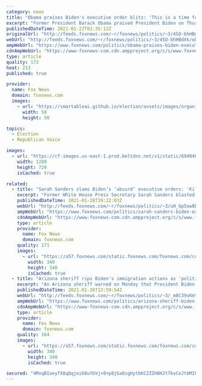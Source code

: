 ```yaml
---
category: news
title: "Obama praises Biden's executive order blitz: 'This is a time for boldness'"
excerpt: "Former President Barack Obama praised President Biden on Thursday for enacting a sweeping slate of executive orders within hours of his inauguration as president."
publishedDateTime: 2021-01-22T02:35:12Z
originalUrl: "http://feeds.foxnews.com/~r/foxnews/politics/~3/4SO-bhHBdXk/obama-praises-biden-executive-order-blitz-this-is-a-time-for-boldness"
webUrl: "http://feeds.foxnews.com/~r/foxnews/politics/~3/4SO-bhHBdXk/obama-praises-biden-executive-order-blitz-this-is-a-time-for-boldness"
ampWebUrl: "https://www.foxnews.com/politics/obama-praises-biden-executive-order-blitz-this-is-a-time-for-boldness.amp"
cdnAmpWebUrl: "https://www-foxnews-com.cdn.ampproject.org/c/s/www.foxnews.com/politics/obama-praises-biden-executive-order-blitz-this-is-a-time-for-boldness.amp"
type: article
quality: 173
heat: 213
published: true

provider:
  name: Fox News
  domain: foxnews.com
  images:
    - url: "https://smartableai.github.io/election/assets/images/organizations/foxnews.com-50x50.jpg"
      width: 50
      height: 50

topics:
  - Election
  - Republican Voice

images:
  - url: "https://cf-images.us-east-1.prod.boltdns.net/v1/static/694940094001/158a5324-bd78-42b4-bb85-fe4a4bbe248a/0a3fc3cf-becc-42c4-8c73-788c6711f952/1280x720/match/image.jpg"
    width: 1280
    height: 720
    isCached: true

related:
  - title: "Sarah Sanders slams Biden’s ‘absurd’ executive orders: 'Killed' jobs on day one"
    excerpt: "Former White House Press Secretary Sarah Sanders blasted President Joe Biden and his administration Thursday for using their executive powers to \"kill\" American jobs during their first week in office."
    publishedDateTime: 2021-01-28T19:22:03Z
    webUrl: "http://feeds.foxnews.com/~r/foxnews/politics/~3/uH_Gp5ow8EM/sarah-sanders-biden-executive-orders-killing-jobs"
    ampWebUrl: "https://www.foxnews.com/politics/sarah-sanders-biden-executive-orders-killing-jobs.amp"
    cdnAmpWebUrl: "https://www-foxnews-com.cdn.ampproject.org/c/s/www.foxnews.com/politics/sarah-sanders-biden-executive-orders-killing-jobs.amp"
    type: article
    provider:
      name: Fox News
      domain: foxnews.com
    quality: 171
    images:
      - url: "https://a57.foxnews.com/static.foxnews.com/foxnews.com/content/uploads/2021/01/340/340/FOX-headshot-2-1.jpg?ve=1&tl=1"
        width: 340
        height: 340
        isCached: true
  - title: "Arizona sheriff rips Biden's immigration actions as 'political theater': 'Stop this madness'"
    excerpt: "An Arizona sheriff warned on Monday that President Biden’s executive orders on immigration are “hasty” and encouraged the president to “stop this madness.”"
    publishedDateTime: 2021-01-26T13:59:54Z
    webUrl: "http://feeds.foxnews.com/~r/foxnews/politics/~3/_m8C39sKmts/arizona-sheriff-biden-immigration-actions-political-theater-border-security"
    ampWebUrl: "https://www.foxnews.com/politics/arizona-sheriff-biden-immigration-actions-political-theater-border-security.amp"
    cdnAmpWebUrl: "https://www-foxnews-com.cdn.ampproject.org/c/s/www.foxnews.com/politics/arizona-sheriff-biden-immigration-actions-political-theater-border-security.amp"
    type: article
    provider:
      name: Fox News
      domain: foxnews.com
    quality: 164
    images:
      - url: "https://a57.foxnews.com/static.foxnews.com/foxnews.com/content/uploads/2020/10/340/340/Talia-Kaplan.jpg?ve=1&tl=1"
        width: 340
        height: 340
        isCached: true

secured: "4MvqBIaeyfX8qQqjoi60uYbVj+8+p8jGa8zgUytbKC2ZZH8HJt7kvCeJtbMI0L7LDOw21BOKoxyQQfuiknseCL6wcAANrOCmjiFdlUCFZpwlb/9KnS34erGIDGGs7I4WPZY0OvsvdWKh6eahtgpMGMMioz4MRdFDwXIN1M1dyV5eU1a2+FW/nfpu0GgtUE6PHQl0wgkYA0lHZF/kG/IR1U9Z98PtTyIBJ2OsXkyDisOzvnQIYFfnE3OZP0XlHjthiu0ZvpSi8TSlpZPnJUkFpXzyAJdZtzY7yGJyCcRKu/yn+ffg3sMgZ+cKH4wsxaD7LQ1TzEDPLjLos8bCgDa3XZvrqSzeW1InFGxO7hH/LSM=;li81pG1hTXQbfapX/OCfGw=="
---
```


